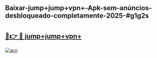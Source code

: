 ## Baixar-jump+jump+vpn+-Apk-sem-anúncios-desbloqueado-completamente-2025-#g1g2s

# <h2><a href="https://ainizakaria.my?title=jump+jump+vpn+&ref=20M">🔗👉 🔴 jump+jump+vpn+</a></h2>

[![acn](https://github.com/user-attachments/assets/0f9c940e-d8b0-45ae-aac7-cd30a18b3e1c)](https://ainizakaria.my?title=jump+jump+vpn+&ref=20M)

